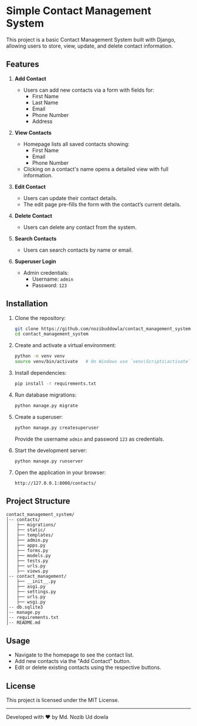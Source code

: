 # Simple Contact Management System

This project is a basic Contact Management System built with Django, allowing users to store, view, update, and delete contact information.

## Features

1. **Add Contact**  
   - Users can add new contacts via a form with fields for:
     - First Name
     - Last Name
     - Email
     - Phone Number
     - Address

2. **View Contacts**  
   - Homepage lists all saved contacts showing:
     - First Name
     - Email
     - Phone Number
   - Clicking on a contact's name opens a detailed view with full information.

3. **Edit Contact**  
   - Users can update their contact details.
   - The edit page pre-fills the form with the contact’s current details.

4. **Delete Contact**  
   - Users can delete any contact from the system.

5. **Search Contacts**  
   - Users can search contacts by name or email.

6. **Superuser Login**  
   - Admin credentials:
     - Username: `admin`
     - Password: `123`

## Installation

1. Clone the repository:
   ```bash
   git clone https://github.com/nozibuddowla/contact_management_system.git
   cd contact_management_system
   ```

2. Create and activate a virtual environment:
   ```bash
   python -m venv venv
   source venv/bin/activate   # On Windows use `venv\Scripts\activate`
   ```

3. Install dependencies:
   ```bash
   pip install -r requirements.txt
   ```

4. Run database migrations:
   ```bash
   python manage.py migrate
   ```

5. Create a superuser:
   ```bash
   python manage.py createsuperuser
   ```
   Provide the username `admin` and password `123` as credentials.

6. Start the development server:
   ```bash
   python manage.py runserver
   ```

7. Open the application in your browser:
   ```
   http://127.0.0.1:8000/contacts/
   ```

## Project Structure

```
contact_management_system/
│-- contacts/
│   ├── migrations/
│   ├── static/
│   ├── templates/
│   ├── admin.py
│   ├── apps.py
│   ├── forms.py
│   ├── models.py
│   ├── tests.py
│   ├── urls.py
│   ├── views.py
│-- contact_management/
│   ├── __init__.py
│   ├── asgi.py
│   ├── settings.py
│   ├── urls.py
│   ├── wsgi.py
│-- db.sqlite3
│-- manage.py
│-- requirements.txt
│-- README.md
```

## Usage

- Navigate to the homepage to see the contact list.
- Add new contacts via the "Add Contact" button.
- Edit or delete existing contacts using the respective buttons.

## License

This project is licensed under the MIT License.

---

Developed with ❤️ by Md. Nozib Ud dowla

